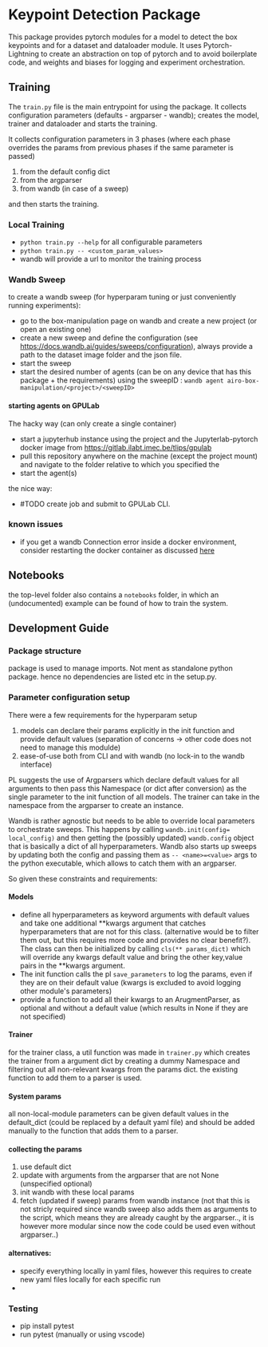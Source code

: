 # Keypoint Detection Package
This package provides pytorch modules for a model to detect the box keypoints and for a dataset and dataloader module. It uses Pytorch-Lightning to create an abstraction on top of pytorch and to avoid boilerplate code, and weights and biases for logging and experiment orchestration.

## Training

The `train.py` file is the main entrypoint for using the package. It collects configuration parameters (defaults - argparser - wandb); creates the model, trainer and dataloader and starts the training.

It collects configuration parameters in 3 phases (where each phase overrides the params from previous phases if the same parameter is passed)
1. from the default config dict
2. from the argparser
3. from wandb (in case of a sweep)

and then starts the training.

### Local Training
- `python train.py --help` for all configurable parameters
- `python train.py -- <custom_param_values> `
- wandb will provide a url to monitor the training process

### Wandb Sweep
to create a wandb sweep (for hyperparam tuning or just conveniently running experiments):

- go to the box-manipulation page on wandb and create a new project (or open an existing one)
- create a new sweep and define the configuration (see https://docs.wandb.ai/guides/sweeps/configuration), always provide a path to the dataset image folder and the json file.
- start the sweep
- start the desired number of agents (can be on any device that has this package + the requirements) using the sweepID : `wandb agent airo-box-manipulation/<project>/<sweepID>`

#### starting agents on GPULab
The hacky way (can only create a single container)
- start a jupyterhub instance using the project and the Jupyterlab-pytorch docker image from https://gitlab.ilabt.imec.be/tlips/gpulab
- pull this repository anywhere on the machine (except the project mount) and navigate to the folder relative to which you specified the
-  start the agent(s)

the nice way:
- #TODO create job and submit to GPULab CLI.

### known issues
- if you get a wandb Connection error inside a docker environment, consider restarting the docker container as discussed [here](https://stackoverflow.com/questions/44761246/temporary-failure-in-name-resolution-errno-3-with-docker)
## Notebooks
the top-level folder also contains a `notebooks` folder, in which an (undocumented) example can be found of how to train the system.

## Development Guide
### Package structure
package is used to manage imports. Not ment as standalone python package.
hence no dependencies are listed etc in the setup.py.

### Parameter configuration  setup

There were a few requirements for the hyperparam setup
1. models can declare their params explicitly in the init function and provide default values (separation of concerns -> other code does not need to manage this modulde)
2. ease-of-use both from CLI and with wandb (no lock-in to the wandb interface)

PL suggests the use of Argparsers which declare default values for all arguments to then pass this Namespace (or dict after conversion) as the single parameter to the init function of all models. The trainer can take in the namespace from the argparser to create an instance.

Wandb is rather agnostic but needs to be able to override local parameters to orchestrate sweeps. This happens by calling `wandb.init(config= local_config)` and then getting the (possibly updated) `wandb.config` object that is basically a dict of all hyperparameters.
Wandb also starts up sweeps by updating both the config and passing them as `-- <name>=<value>` args to the python executable, which allows to catch them with an argparser.

So given these constraints and requirements:

#### Models
- define all hyperparameters as keyword arguments with default values and take one additional **kwargs argument that catches hyperparameters that are not for this class. (alternative would be to filter them out, but this requires more code and provides no clear benefit?). The class can then be initialized by calling `cls(** params_dict)` which will override any kwargs default value and bring the other key,value pairs in the **kwargs argument.
- The init function calls the pl `save_parameters` to log the params, even if they are on their default value (kwargs is excluded to avoid logging other module's parameters)
- provide a function to add all their kwargs to an ArugmentParser, as optional and without a default value (which results in None if they are not specified)

#### Trainer
for the trainer class, a util function was made in `trainer.py` which creates the trainer from a argument dict by creating a dummy Namespace and filtering out all non-relevant kwargs from the params dict. the existing function to add them to a parser is used.

#### System params
all non-local-module parameters can be given default values in the default_dict (could be replaced by a default yaml file) and should be added manually to the function that adds them to a parser.

#### collecting the params
1. use default dict
2. update with arguments from the argparser that are not None (unspecified optional)
3. init wandb with these local params
4. fetch (updated if sweep) params from wandb instance (not that this is not stricly required since wandb sweep also adds them as arguments to the script, which means they are already caught by the argparser.., it is however more modular since now the code could be used even without argparser..)

#### alternatives:
- specify everything locally in yaml files, however this requires to create new yaml files locally for each specific run
-
### Testing
- pip install pytest
- run pytest (manually or using vscode)
